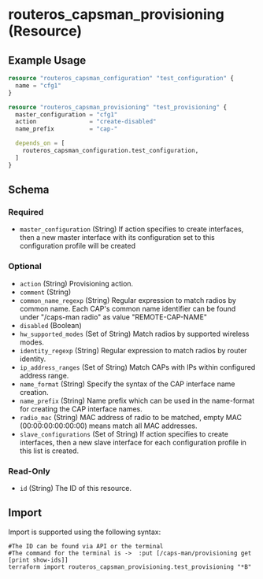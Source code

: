 # routeros_capsman_provisioning (Resource)


## Example Usage
```terraform
resource "routeros_capsman_configuration" "test_configuration" {
  name = "cfg1"
}

resource "routeros_capsman_provisioning" "test_provisioning" {
  master_configuration = "cfg1"
  action               = "create-disabled"
  name_prefix          = "cap-"

  depends_on = [
    routeros_capsman_configuration.test_configuration,
  ]
}
```

<!-- schema generated by tfplugindocs -->
## Schema

### Required

- `master_configuration` (String) If action specifies to create interfaces, then a new master interface with its configuration set to this configuration profile will be created

### Optional

- `action` (String) Provisioning action.
- `comment` (String)
- `common_name_regexp` (String) Regular expression to match radios by common name. Each CAP's common name identifier can be found under "/caps-man radio" as value "REMOTE-CAP-NAME"
- `disabled` (Boolean)
- `hw_supported_modes` (Set of String) Match radios by supported wireless modes.
- `identity_regexp` (String) Regular expression to match radios by router identity.
- `ip_address_ranges` (Set of String) Match CAPs with IPs within configured address range.
- `name_format` (String) Specify the syntax of the CAP interface name creation.
- `name_prefix` (String) Name prefix which can be used in the name-format for creating the CAP interface names.
- `radio_mac` (String) MAC address of radio to be matched, empty MAC (00:00:00:00:00:00) means match all MAC addresses.
- `slave_configurations` (Set of String) If action specifies to create interfaces, then a new slave interface for each configuration profile in this list is created.

### Read-Only

- `id` (String) The ID of this resource.

## Import
Import is supported using the following syntax:
```shell
#The ID can be found via API or the terminal
#The command for the terminal is ->  :put [/caps-man/provisioning get [print show-ids]]
terraform import routeros_capsman_provisioning.test_provisioning "*B"
```
